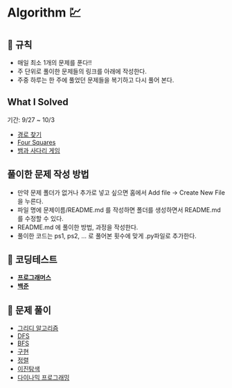 # Algorithm 💹

## 🎲  규칙

- 매일 최소 1개의 문제를 푼다!!
- 주 단위로 풀이한 문제들의 링크를 아래에 작성한다.
- 주중 하루는 한 주에 풀었던 문제들을 복기하고 다시 풀어 본다.

## What I Solved
기간: 9/27 ~ 10/3
- [경로 찾기](https://www.acmicpc.net/problem/11403)
- [Four Squares](https://www.acmicpc.net/problem/17626)
- [뱀과 사다리 게임](https://www.acmicpc.net/problem/16928)


## 풀이한 문제 작성 방법
- 만약 문제 폴더가 없거나 추가로 넣고 싶으면 홈에서 Add file -> Create New File 을 누른다.
- 파일 명에 문제이름/README.md 를 작성하면 폴더를 생성하면서 README.md를 수정할 수 있다.
- README.md 에 풀이한 방법, 과정을 작성한다.
- 풀이한 코드는 ps1, ps2, ... 로 풀어본 횟수에 맞게 .py파일로 추가한다.

## 🔗 코딩테스트
- **[프로그래머스](https://programmers.co.kr/learn/challenges)**
- **[백준](https://www.acmicpc.net/)**

## 💬 문제 풀이
- [그리디 알고리즘](https://github.com/knotted-developers/Algorithm/tree/main/%EA%B7%B8%EB%A6%AC%EB%94%94%20%EC%95%8C%EA%B3%A0%EB%A6%AC%EC%A6%98)
- [DFS](https://github.com/knotted-developers/Algorithm/tree/main/DFS)
- [BFS](https://github.com/tonic523/Algorithm/tree/main/BFS)
- [구현](https://github.com/tonic523/Algorithm/tree/main/%EA%B5%AC%ED%98%84)
- [정렬](https://github.com/tonic523/Algorithm/tree/main/%EC%A0%95%EB%A0%AC)
- [이진탐색](https://github.com/tonic523/Algorithm/tree/main/%EC%9D%B4%EC%A7%84%ED%83%90%EC%83%89)
- [다이나믹 프로그래밍](https://github.com/tonic523/Algorithm/tree/main/%EB%8B%A4%EC%9D%B4%EB%82%98%EB%AF%B9%20%ED%94%84%EB%A1%9C%EA%B7%B8%EB%9E%98%EB%B0%8D)
